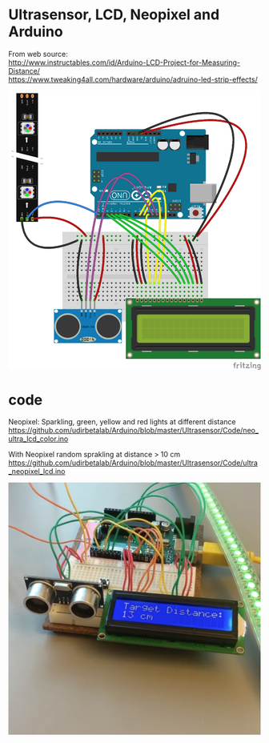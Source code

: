 # Ultrasensor, LCD, Neopixel and Arduino 

From web source:<br>
http://www.instructables.com/id/Arduino-LCD-Project-for-Measuring-Distance/<br>
https://www.tweaking4all.com/hardware/arduino/adruino-led-strip-effects/<br>

<img src="https://github.com/larsgimse/twitterPillow/blob/master/ultra_lcd_neopixel_arduino_bb.png">

# code

Neopixel: Sparkling, green, yellow and red lights at different distance<br>
https://github.com/udirbetalab/Arduino/blob/master/Ultrasensor/Code/neo_ultra_lcd_color.ino

With Neopixel random sprakling at distance > 10 cm<br>
https://github.com/udirbetalab/Arduino/blob/master/Ultrasensor/Code/ultra_neopixel_lcd.ino

<a href="https://www.instagram.com/p/BfiNY8PFYOw"><img src="https://github.com/larsgimse/twitterPillow/blob/master/ultra_lcd_neopixel_.png"></a>
